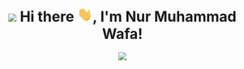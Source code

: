 <h1 align="center"> <img src="https://media.giphy.com/media/iY8CRBdQXODJSCERIr/giphy.gif" width="30px"> Hi there <img src="https://raw.githubusercontent.com/ABSphreak/ABSphreak/master/gifs/Hi.gif" width="30px">, I'm Nur Muhammad Wafa! </h1>

<p align="center">
  <a href="https://github.com/DenverCoder1/readme-typing-svg"><img src="https://readme-typing-svg.herokuapp.com?font=Time+New+Roman&color=cyan&size=25&center=true&vCenter=true&width=500&height=100&lines=Assalamu'alaikum...;++;I'm+an+Enthusiast...;Active+Learner...;Love+to+learn+new+stuffs..."></a>
</p>
